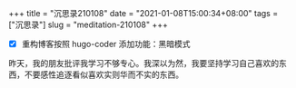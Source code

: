 +++
title = "沉思录210108"
date = "2021-01-08T15:00:34+08:00"
tags = ["沉思录"]
slug = "meditation-210108"
+++

- [x] 重构博客按照 hugo-coder 添加功能：黑暗模式

昨天，我的朋友批评我学习不够专心。我深以为然，我要坚持学习自己喜欢的东西，不要感性追逐看似喜欢实则华而不实的东西。
